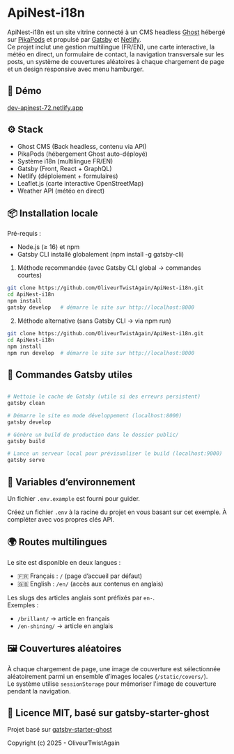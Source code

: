 # ApiNest-i18n

ApiNest-i18n est un site vitrine connecté à un CMS headless [Ghost](https://ghost.org/) hébergé sur [PikaPods](https://www.pikapods.com/) et propulsé par [Gatsby](https://www.gatsbyjs.com/) et [Netlify](https://www.netlify.com/).  
Ce projet inclut une gestion multilingue (FR/EN), une carte interactive, la météo en direct, un formulaire de contact, la navigation transversale sur les posts, un système de couvertures aléatoires à chaque chargement de page et un design responsive avec menu hamburger.

## 🚀 Démo

[dev-apinest-72.netlify.app](https://dev-apinest-72.netlify.app)

## ⚙️ Stack

-   Ghost CMS (Back headless, contenu via API)
-   PikaPods (hébergement Ghost auto-déployé)
-   Système i18n (multilingue FR/EN)
-   Gatsby (Front, React + GraphQL)
-   Netlify (déploiement + formulaires)
-   Leaflet.js (carte interactive OpenStreetMap)
-   Weather API (météo en direct)

## 📦 Installation locale

Pré-requis :

 - Node.js (≥ 16) et npm
 - Gatsby CLI installé globalement (npm install -g gatsby-cli)

1. Méthode recommandée (avec Gatsby CLI global → commandes courtes)

```bash
git clone https://github.com/OliveurTwistAgain/ApiNest-i18n.git
cd ApiNest-i18n
npm install
gatsby develop   # démarre le site sur http://localhost:8000
```

2. Méthode alternative (sans Gatsby CLI → via npm run)

```bash
git clone https://github.com/OliveurTwistAgain/ApiNest-i18n.git
cd ApiNest-i18n
npm install
npm run develop  # démarre le site sur http://localhost:8000
```

## 🔖 Commandes Gatsby utiles

```bash

# Nettoie le cache de Gatsby (utile si des erreurs persistent)
gatsby clean

# Démarre le site en mode développement (localhost:8000)
gatsby develop

# Génère un build de production dans le dossier public/
gatsby build

# Lance un serveur local pour prévisualiser le build (localhost:9000)
gatsby serve
```

## 🔐 Variables d’environnement

Un fichier `.env.example` est fourni pour guider.

Créez un fichier `.env` à la racine du projet en vous basant sur cet exemple. À compléter avec vos propres clés API.

## 🌍 Routes multilingues

Le site est disponible en deux langues :

-   🇫🇷 Français : `/` (page d’accueil par défaut)
-   🇬🇧 English : `/en/` (accès aux contenus en anglais)

Les slugs des articles anglais sont préfixés par `en-`.  
Exemples :

-   `/brillant/` → article en français
-   `/en-shining/` → article en anglais

## 🖼️ Couvertures aléatoires

À chaque chargement de page, une image de couverture est sélectionnée aléatoirement parmi un ensemble d’images locales (`/static/covers/`).  
Le système utilise `sessionStorage` pour mémoriser l'image de couverture pendant la navigation.

## 📄 Licence MIT, basé sur gatsby-starter-ghost

Projet basé sur [gatsby-starter-ghost](https://github.com/TryGhost/gatsby-starter-ghost)

Copyright (c) 2025 - OliveurTwistAgain
